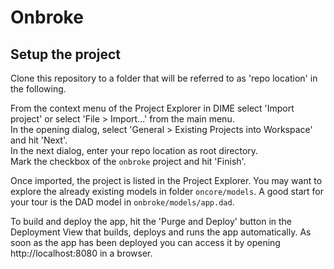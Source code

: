 # Onbroke

## Setup the project

Clone this repository to a folder that will be referred to as 'repo location' in the following.

From the context menu of the Project Explorer in DIME select 'Import project' or select 'File > Import...' from the main menu.  
In the opening dialog, select 'General > Existing Projects into Workspace' and hit 'Next'.  
In the next dialog, enter your repo location as root directory.  
Mark the checkbox of the `onbroke` project and hit 'Finish'.

Once imported, the project is listed in the Project Explorer. You may want to explore the already existing models in folder `oncore/models`. A good start for your tour is the DAD model in `onbroke/models/app.dad`.

To build and deploy the app, hit the 'Purge and Deploy' button in the Deployment View that builds, deploys and runs the app automatically.
As soon as the app has been deployed you can access it by opening http://localhost:8080 in a browser.
